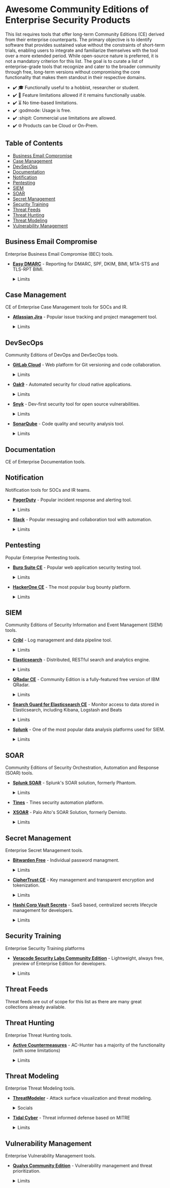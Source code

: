# Awesome Community Editions of Enterprise Security Products

This list requires tools that offer long-term Community Editions (CE) derived from their enterprise counterparts. The primary objective is to identify software that provides sustained value without the constraints of short-term trials, enabling users to integrate and familiarize themselves with the tool over a more extended period. While open-source nature is preferred, it is not a mandatory criterion for this list. The goal is to curate a list of enterprise-grade tools that recognize and cater to the broader community through free, long-term versions without compromising the core functionality that makes them standout in their respective domains.

- :heavy_check_mark: :mortar_board: Functionally useful to a hobbist, researcher or student.
- :heavy_check_mark: :low_brightness: Feature limitations allowed if it remains functionally usable.
- :heavy_check_mark: :hourglass_flowing_sand: No time-based limitations.
- :heavy_check_mark: :godmode: Usage is free.
- :heavy_check_mark: :shipit: Commercial use limitations are allowed.
- :heavy_check_mark: :globe_with_meridians: Products can be Cloud or On-Prem.



## Table of Contents

- [Business Email Compromise](#business-email-compromise)
- [Case Management](#case-management)
- [DevSecOps](#devsecops)
- [Documentation](#documentation)
- [Notification](#notification)
- [Pentesting](#pentesting)
- [SIEM](#siem)
- [SOAR](#soar)
- [Secret Management](#secret-management)
- [Security Training](#security-training)
- [Threat Feeds](#threat-feeds)
- [Threat Hunting](#threat-hunting)
- [Threat Modeling](#threat-modeling)
- [Vulnerability Management](#vulnerability-management)



## Business Email Compromise

Enterprise Business Email Compromise (BEC) tools.


- **[Easy DMARC](https://easydmarc.com/)** - Reporting for DMARC, SPF, DKIM, BIMI, MTA-STS and TLS-RPT BIMI.


  <details>
  <summary>Limits</summary>

  - 10,000 Emails
  - 1 Domain
  - 14 Days Data History
  - 1 Invited User

  </details>







## Case Management

CE of Enterprise Case Management tools for SOCs and IR.


- **[Atlassian Jira](https://www.atlassian.com/software/jira)** - Popular issue tracking and project management tool.


  <details>
  <summary>Limits</summary>

  - User limit: The free plan is limited to 10 users.
  - Storage limit: The free plan has a 2GB storage limit.
  - Email notifications: The free plan can send a maximum of 100 emails per day.
  - Audit logs: The free plan does not have access to audit logs.
  - Support: The free plan only offers community support.

  </details>







## DevSecOps

Community Editions of DevOps and DevSecOps tools.


- **[GitLab Cloud](http://gitlab.com/)** - Web platform for Git versioning and code collaboration.


  <details>
  <summary>Limits</summary>

  - 5GB storage
  - 10GB transfer per month
  - 400 compute minutes per month
  - 5 users per top-level group

  </details>




- **[Oak9](https://oak9.io/)** - Automated security for cloud native applications.


  <details>
  <summary>Limits</summary>

  - 1 application / project
  - 3 users
  - 1 free security report
  - Limited integrations
  - Community support via Slack

  </details>




- **[Snyk](https://www.snyk.io/)** - Dev-first security tool for open source vulnerabilities.


  <details>
  <summary>Limits</summary>

  - Open Source: 200 tests/mo
  - Code: 100 tests/mo
  - IaC: 300 tests/mo
  - Container: 100 tests/mo

  </details>




- **[SonarQube](https://www.sonarsource.com/products/sonarqube/)** - Code quality and security analysis tool.


  <details>
  <summary>Limits</summary>

  - Community supported plugins

  </details>







## Documentation

CE of Enterprise Documentation tools.





## Notification

Notification tools for SOCs and IR teams.


- **[PagerDuty](https://www.pagerduty.com/)** - Popular incident response and alerting tool.


  <details>
  <summary>Limits</summary>

  - Users: 5
  - Escalation Schema: 1

  </details>




- **[Slack](https://www.slack.com/)** - Popular messaging and collaboration tool with automation.


  <details>
  <summary>Limits</summary>

  - 90 day history
  - 10 integrations
  - 1:1 huddles
  - 1:1 messages with individuals outside of organization

  </details>







## Pentesting

Popular Enterprise Pentesting tools.


- **[Burp Suite CE](https://portswigger.net/burp/communitydownload)** - Popular web application security testing tool.


  <details>
  <summary>Limits</summary>

  - HTTP(s) / WebSockets proxy and history
  - Essential tools - Repeater, Decoder, Sequencer, and Comparer.

  </details>




- **[HackerOne CE](https://www.hackerone.com/company/open-source-community)** - The most popular bug bounty platform.


  <details>
  <summary>Limits</summary>

  - Free to eligible open source projects

  </details>







## SIEM

Community Editions of Security Information and Event Management (SIEM) tools.


- **[Cribl](https://www.cribl.io/)** - Log management and data pipeline tool.


  <details>
  <summary>Limits</summary>

  - Daily ingestion up to 1 TB/day.
  - Maximum 10 Worker Processes, and 100 Edge Nodes.
  - Maximum 1 Worker Group and 1 Fleet.
  - Requires sending of anonymized telemetry metadata to Cribl.

  </details>




- **[Elasticsearch](https://www.elastic.co/)** - Distributed, RESTful search and analytics engine.


  <details>
  <summary>Limits</summary>

  - You may not provide the products to others as a managed service
  - You may not circumvent the license key functionality or remove/obscure features protected by license keys
  - You may not remove or obscure any licensing, copyright, or other notices

  </details>




- **[QRadar CE](https://www.ibm.com/community/qradar/ce/)** - Community Edition is a fully-featured free version of IBM QRadar.


  <details>
  <summary>Limits</summary>

  - 50 events per second 
  - 5000 network flows per minute 

  </details>




- **[Search Guard for Elasticsearch CE](https://docs.search-guard.com/latest/search-guard-community-edition)** - Monitor access to data stored in Elasticsearch, including Kibana, Logstash and Beats


  <details>
  <summary>Limits</summary>

  - Basic alerting with Email, Slack and Webhooks
  - Basic, PKI and proxy auth
  - Basic access control monitoring
  - Full encryption support
  - Full compatability

  </details>




- **[Splunk](https://www.splunk.com/en_us/software/splunk-enterprise.html)** - One of the most popular data analysis platforms used for SIEM.


  <details>
  <summary>Limits</summary>

  - 500 MB/day
  - 1 user

  </details>







## SOAR

Community Editions of Security Orchestration, Automation and Response (SOAR) tools. 


- **[Splunk SOAR](https://www.splunk.com/soar/)** - Splunk's SOAR solution, formerly Phantom.


  <details>
  <summary>Limits</summary>

  - 100 actions per day

  </details>




- **[Tines](https://www.tines.com/)** - Tines security automation platform.


- **[XSOAR](https://www.paloaltonetworks.com/cortex/free-xsoar)** - Palo Alto's SOAR Solution, formerly Demisto.


  <details>
  <summary>Limits</summary>

  - 166 daily automation commands
  - Rolling 30-day incident history
  - 5 active feeds with 100 indicators per feed
  - Native threat intelligence not included
  - Incident closure report
  - Slack DFIR community
  - Single tenant

  </details>







## Secret Management

Enterprise Secret Management tools.


- **[Bitwarden Free](https://bitwarden.com/)** - Individual password managment.


  <details>
  <summary>Limits</summary>

  - Unlimited passwords
  - Unlimited devices
  - Share vault items with one other user

  </details>




- **[CipherTrust CE](https://cpl.thalesgroup.com/encryption/ciphertrust-platform-community-edition)** - Key management and transparent encryption and tokenization.


  <details>
  <summary>Limits</summary>

  - Key Management with REST APIs
  - Data protection REST APIs
  - Data Protection Gateway (DPG)
  - Transparent Encryption for Kubernetes Environments (CTE-K8s)

  </details>




- **[Hashi Corp Vault Secrets](https://www.hashicorp.com/products/vault/)** - SaaS based, centralized secrets lifecycle management for developers.


  <details>
  <summary>Limits</summary>

  - 25 secrets
  - 25 applications
  - 5 versions per secrets
  - 5 Secret Sync integrations
  - 10,000 API operations
  - Community support

  </details>







## Security Training

Enterprise Security Training platforms


- **[Veracode Security Labs Community Edition](https://www.veracode.com/products/security-labs-community-edition/)** - Lightweight, always free, preview of Enterprise Edition for developers.


  <details>
  <summary>Limits</summary>

  - Dozens of Labs
  - Select topics
  - No leaderboards, SSO, assignments or compliance reporting

  </details>







## Threat Feeds

Threat feeds are out of scope for this list as there are many great collections already available.





## Threat Hunting

Enterprise Threat Hunting tools.


- **[Active Countermeasures](https://www.activecountermeasures.com/ac-hunter-community-edition/)** - AC-Hunter has a majority of the functionality (with some limitations) 


  <details>
  <summary>Limits</summary>

  - All threat hunting modules included
  - 1 sensor
  - 10 Datasets
  - 50 Safelist entries
  - Community support via Discord

  </details>







## Threat Modeling

Enterprise Threat Modeling tools.


- **[ThreatModeler](https://threatmodeler.com/threatmodeler-launches-free-lite-community-edition/)** - Attack surface visualization and threat modeling.


  <details>
  <summary>Socials</summary>

  - [Twitter](https://twitter.com/threatmodeler)
  - [LinkedIn](https://www.linkedin.com/company/threatmodelersoftware/)
  - [YouTube](https://www.youtube.com/user/ThreatModeler)

  </details>




- **[Tidal Cyber](https://www.tidalcyber.com/communityedition/)** - Threat informed defense based on MITRE


  <details>
  <summary>Limits</summary>

  - Advanced adversary behavior search
  - Tidal’s product registry
  - Knowledge base labels
  - Custom technique sets and labels

  </details>







## Vulnerability Management

Enterprise Vulnerability Management tools.


- **[Qualys Community Edition](https://www.qualys.com/community-edition/)** - Vulnerability management and threat prioritization.


  <details>
  <summary>Limits</summary>

  - One virtual scanner appliance
  - Unlimited vulnerability scanning for up to 16 internal assets and 3 external assets
  - Unlimited vulnerability scanning for one application URL

  </details>






